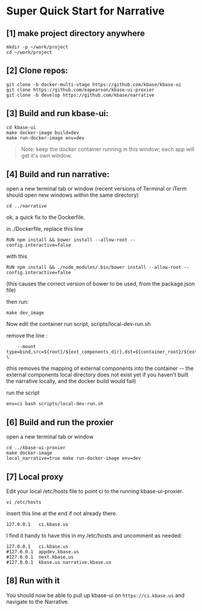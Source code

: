 # Super Quick Start for Narrative

## [1] make project directory anywhere

```
mkdir -p ~/work/project
cd ~/work/project
```

## [2] Clone repos:

```
git clone -b docker-multi-stage https://github.com/kbase/kbase-ui
git clone https://github.com/eapearson/kbase-ui-proxier
git clone -b develop https://github.com/kbase/narrative
```

## [3] Build and run kbase-ui:

```
cd kbase-ui
make docker-image build=dev
make run-docker-image env=dev
```

> Note: keep the docker container running in this window; each app will get it's own window.

## [4] Build and run narrative:

open a new terminal tab or window (recent versions of Terminal or iTerm should open new windows within the same directory)

```
cd ../narrative
```

ok, a quick fix to the Dockerfile.

in ./Dockerfile, replace this line

```
RUN npm install && bower install --allow-root --config.interactive=false
```

with this

```
RUN npm install && ./node_modules/.bin/bower install --allow-root --config.interactive=false
```

(this causes the correct version of bower to be used, from the package.json file)

then run:

```
make dev_image
```

Now edit the container run script, scripts/local-dev-run.sh

remove the line :

```
    --mount type=bind,src=${root}/${ext_components_dir},dst=${container_root}/${ext_components_dir} \
```

(this removes the mapping of external components into the container -- the external components local directory does not exist yet if you haven't built the narrative locally, and the docker build would fail)


run the script

```
env=ci bash scripts/local-dev-run.sh
```

## [6] Build and run the proxier

open a new terminal tab or window

```
cd ../kbase-ui-proxier
make docker-image
local_narrative=true make run-docker-image env=dev
```

## [7] Local proxy

Edit your local /etc/hosts file to point ci to the running kbase-ui-proxier.

```
vi /etc/hosts
```

insert this line at the end if not already there.

```
127.0.0.1	ci.kbase.us
```

I find it handy to have this in my /etc/hosts and uncomment as needed:

```
127.0.0.1	ci.kbase.us
#127.0.0.1	appdev.kbase.us
#127.0.0.1	next.kbase.us
#127.0.0.1	kbase.us narrative.kbase.us
```

## [8] Run with it

You should now be able to pull up kbase-ui on `https://ci.kbase.us` and navigate to the Narrative.


